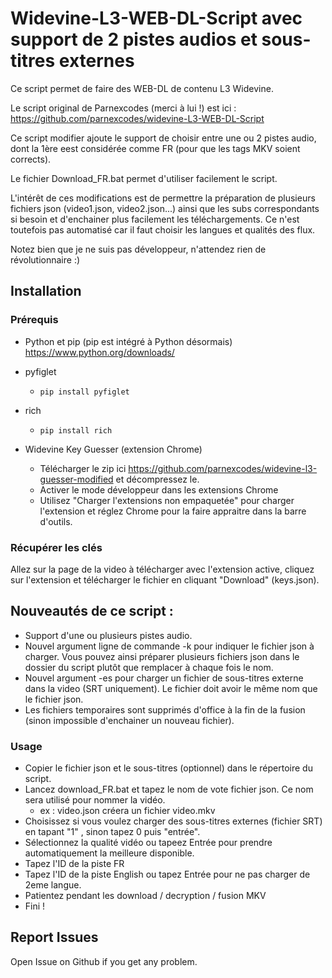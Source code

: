 # Widevine-L3-WEB-DL-Script avec support de 2 pistes audios et sous-titres externes
Ce script permet de faire des WEB-DL de contenu L3 Widevine.

Le script original de Parnexcodes (merci à lui !) est ici :
https://github.com/parnexcodes/widevine-L3-WEB-DL-Script

Ce script modifier ajoute le support de choisir entre une ou 2 pistes audio, dont la 1ère eest considérée comme FR (pour que les tags MKV soient corrects).

Le fichier Download_FR.bat permet d'utiliser facilement le script.

L'intérêt de ces modifications est de permettre la préparation de plusieurs fichiers json (video1.json, video2.json...) ainsi que les subs correspondants si besoin et d'enchainer plus facilement les téléchargements. Ce n'est toutefois pas automatisé car il faut choisir les langues et qualités des flux.

Notez bien que je ne suis pas développeur, n'attendez rien de révolutionnaire :)

## Installation
### Prérequis
* Python et pip (pip est intégré à Python désormais)
https://www.python.org/downloads/

* pyfiglet
  * `pip install pyfiglet`
* rich
  * `pip install rich`

* Widevine Key Guesser (extension Chrome)
  * Télécharger le zip ici https://github.com/parnexcodes/widevine-l3-guesser-modified et décompressez le.
  * Activer le mode développeur dans les extensions Chrome
  * Utilisez "Charger l'extensions non empaquetée" pour charger l'extension et réglez Chrome pour la faire appraitre dans la barre d'outils.


### Récupérer les clés
Allez sur la page de la video à télécharger avec l'extension active, cliquez sur l'extension et télécharger le fichier en cliquant "Download" (keys.json).


## Nouveautés de ce script : 
* Support d'une ou plusieurs pistes audio.
* Nouvel argument ligne de commande -k pour indiquer le fichier json à charger. Vous pouvez ainsi préparer plusieurs fichiers json dans le dossier du script plutôt que remplacer à chaque fois le nom.
* Nouvel argument -es pour charger un fichier de sous-titres externe dans la video (SRT uniquement). Le fichier doit avoir le même nom que le fichier json.
* Les fichiers temporaires sont supprimés d'office à la fin de la fusion (sinon impossible d'enchainer un nouveau fichier).

### Usage

* Copier le fichier json et le sous-titres (optionnel) dans le répertoire du script.
* Lancez download_FR.bat et tapez le nom de vote fichier json. Ce nom sera utilisé pour nommer la vidéo.
  * ex : video.json créera un fichier video.mkv
* Choisissez si vous voulez charger des sous-titres externes (fichier SRT) en tapant "1" , sinon tapez 0 puis "entrée".
* Sélectionnez la qualité vidéo ou tapeez Entrée pour prendre automatiquement la meilleure disponible.
* Tapez l'ID de la piste FR
* Tapez l'ID de la piste English ou tapez Entrée pour ne pas charger de 2eme langue.
* Patientez pendant les download / decryption / fusion MKV
* Fini !

## Report Issues

Open Issue on Github if you get any problem.
